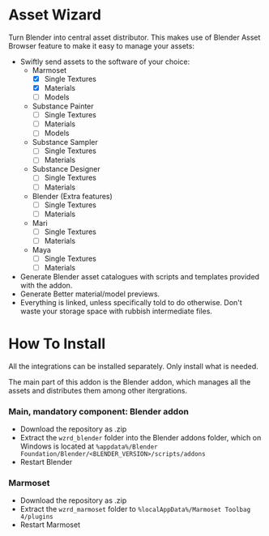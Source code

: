 # Asset Wizard
Turn Blender into central asset distributor.
This makes use of Blender Asset Browser feature to make it easy to manage your
assets:

- Swiftly send assets to the software of your choice:
	- Marmoset
		- [X] Single Textures
		- [X] Materials
		- [ ] Models
	- Substance Painter
		- [ ] Single Textures
		- [ ] Materials
		- [ ] Models
	- Substance Sampler
		- [ ] Single Textures
		- [ ] Materials
	- Substance Designer
		- [ ] Single Textures
		- [ ] Materials
	- Blender (Extra features)
		- [ ] Single Textures
		- [ ] Materials
	- Mari
		- [ ] Single Textures
		- [ ] Materials
	- Maya
		- [ ] Single Textures
		- [ ] Materials
- Generate Blender asset catalogues with scripts and templates provided
with the addon.
- Generate Better material/model previews.
- Everything is linked, unless specifically told to do otherwise.
Don't waste your storage space with rubbish intermediate files.


# How To Install
All the integrations can be installed separately. Only install what is needed.

The main part of this addon is the Blender addon, which manages all the assets
and distributes them among other itergrations.

### Main, mandatory component: Blender addon
- Download the repository as .zip
- Extract the `wzrd_blender` folder into the Blender addons folder, which on
Windows is located at
`%appdata%/Blender Foundation/Blender/<BLENDER_VERSION>/scripts/addons`
- Restart Blender

### Marmoset
- Download the repository as .zip
- Extract the `wzrd_marmoset` folder to `%localAppData%/Marmoset Toolbag 4/plugins`
- Restart Marmoset